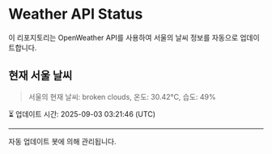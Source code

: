 
# Weather API Status

이 리포지토리는 OpenWeather API를 사용하여 서울의 날씨 정보를 자동으로 업데이트합니다.

## 현재 서울 날씨
> 서울의 현재 날씨: broken clouds, 온도: 30.42°C, 습도: 49%

⏳ 업데이트 시간: 2025-09-03 03:21:46 (UTC)

---
자동 업데이트 봇에 의해 관리됩니다.
